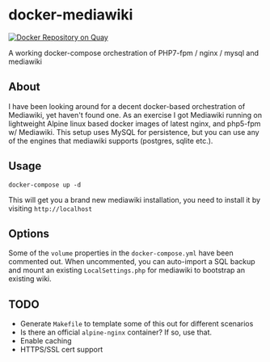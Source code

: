 # docker-mediawiki

[![Docker Repository on Quay](https://quay.io/repository/chiefy/alpine-php-mediawiki/status "Docker Repository on Quay")](https://quay.io/repository/chiefy/alpine-php-mediawiki)

A working docker-compose orchestration of PHP7-fpm / nginx / mysql and mediawiki

## About

I have been looking around for a decent docker-based orchestration of Mediawiki, yet haven't found one. As an exercise I got Mediawiki running on lightweight Alpine linux based docker images of latest nginx, and php5-fpm w/ Mediawiki. This setup uses MySQL for persistence, but you can use any of the engines that mediawiki supports (postgres, sqlite etc.).

## Usage

`docker-compose up -d`

This will get you a brand new mediawiki installation, you need to install it by visiting `http://localhost`

## Options

Some of the `volume` properties in the `docker-compose.yml` have been commented out. When uncommented, you can auto-import a SQL backup and mount an existing `LocalSettings.php` for mediawiki to bootstrap an existing wiki.

## TODO

  * Generate `Makefile` to template some of this out for different scenarios
  * Is there an official `alpine-nginx` container? If so, use that.
  * Enable caching
  * HTTPS/SSL cert support
